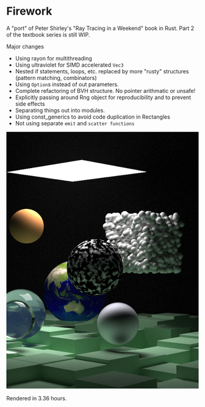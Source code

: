 # Firework
A "port" of Peter Shirley's "Ray Tracing in a Weekend" book in Rust. Part 2 of the textbook series is still WIP.

Major changes
- Using rayon for multithreading
- Using ultraviolet for SIMD accelerated `Vec3`
- Nested if statements, loops, etc. replaced by more "rusty" structures (pattern matching, combinators)
- Using `Option`s instead of out parameters.
- Complete refactoring of BVH structure. No pointer arithmatic or unsafe!
- Explicitly passing around Rng object for reproducibility and to prevent side effects
- Separating things out into modules. 
- Using const_generics to avoid code duplication in Rectangles
- Not using separate `emit` and `scatter functions`

![Part 2 Final Render](part2_final.png)

Rendered in 3.36 hours.
